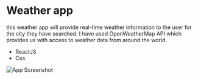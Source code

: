 # Weather app 

this weather app will provide real-time weather information to the user for the city they have searched.
I have used OpenWeatherMap API which provides us with access to weather data from around the world.



- ReactJS
- Css




![App Screenshot](https://i.postimg.cc/63vwWTHT/wead.png)